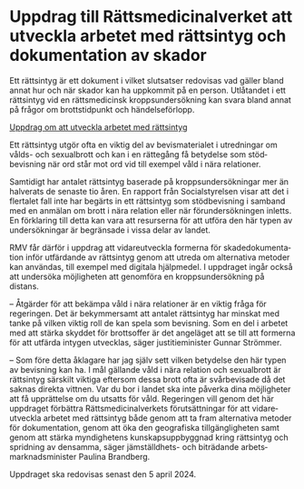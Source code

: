 # Uppdrag till Rättsmedicinalverket att utveckla arbetet med rättsintyg och dokumentation av skador

Ett rättsintyg är ett dokument i vilket slutsatser redovisas vad gäller bland annat hur och när skador kan ha uppkommit på en person. Utlåtandet i ett rättsintyg vid en rätts­medicinsk kropps­under­sökning kan svara bland annat på frågor om brotts­tid­punkt och händelse­förlopp.

[Uppdrag om att utveckla arbetet med rättsintyg](/regeringsuppdrag/2023/05/uppdrag-om-att-utveckla-arbetet-med-rattsintyg/ "Uppdrag om att utveckla arbetet med rättsintyg")

Ett rättsintyg utgör ofta en viktig del av bevis­materialet i utred­ningar om vålds- och sexualbrott och kan i en rätte­gång få betydelse som stöd­bevisning när ord står mot ord vid till exempel våld i nära relationer.

Samtidigt har antalet rätts­intyg baserade på kropps­under­sökningar mer än halverats de senaste tio åren. En rapport från Social­styrelsen visar att det i flertalet fall inte har begärts in ett rätts­intyg som stöd­bevisning i samband med en anmälan om brott i nära relation eller när förunder­sökningen inletts. En förklaring till detta kan vara att resurserna för att utföra den här typen av under­sökningar är begränsade i vissa delar av landet.

RMV får därför i uppdrag att vidare­utveckla formerna för skade­dokumenta­tion inför utfärdande av rätts­intyg genom att utreda om alterna­tiva metoder kan användas, till exempel med digitala hjälp­medel. I upp­draget ingår också att under­söka möjlig­heten att genom­föra en kropps­under­sökning på distans.

– Åtgärder för att bekämpa våld i nära relationer är en viktig fråga för regeringen. Det är bekymmer­samt att antalet rätts­intyg har minskat med tanke på vilken viktig roll de kan spela som bevisning. Som en del i arbetet med att stärka skyddet för brotts­offer är det ange­läget att se till att formerna för att utfärda intygen utvecklas, säger justitie­minister Gunnar Strömmer.

– Som före detta åkla­gare har jag själv sett vilken betydelse den här typen av bevisning kan ha. I mål gällande våld i nära relation och sexual­brott är rätts­intyg särskilt viktiga eftersom dessa brott ofta är svår­bevisade då det saknas direkta vittnen. Var du bor i landet ska inte påverka dina möjlig­heter att få upp­rättelse om du utsatts för våld. Regeringen vill genom det här uppdraget förbättra Rätts­medicinal­verkets förut­sätt­ningar för att vidare­utveckla arbetet med rätts­intyg både genom att ta fram alterna­tiva metoder för dokumentation, genom att öka den geografiska tillgänglig­heten samt genom att stärka myndig­hetens kunskaps­upp­byggnad kring rätts­intyg och spridning av densamma, säger jämställdhets- och biträdande arbets­marknads­minister Paulina Brandberg.

Uppdraget ska redovisas senast den 5 april 2024.
